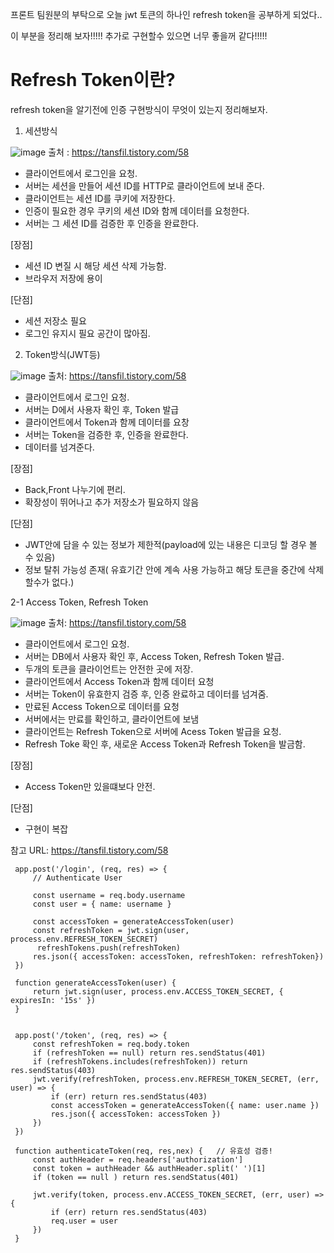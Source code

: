프론트 팀원분의 부탁으로 오늘 jwt 토큰의 하나인 refresh token을 공부하게 되었다..

이 부분을 정리해 보자!!!!! 추가로 구현할수 있으면 너무 좋을꺼 같다!!!!!

# Refresh Token이란?

refresh token을 알기전에 인증 구현방식이 무엇이 있는지 정리해보자.

1. 세션방식

![image](https://user-images.githubusercontent.com/85468215/127512160-a1538b39-3bd3-42ea-b5ab-63f2f59ef43f.png)
출처 :  https://tansfil.tistory.com/58

- 클라이언트에서 로그인을 요청.
- 서버는 세션을 만들어 세션 ID를 HTTP로 클라이언트에 보내 준다.
- 클라이언트는 세션 ID를 쿠키에 저장한다.
- 인증이 필요한 경우 쿠키의 세션 ID와 함께 데이터를 요청한다.
- 서버는 그 세션 ID를 검증한 후 인증을 완료한다.

[장점]
- 세션 ID 변질 시 해당 세션 삭제 가능함.
- 브라우저 저장에 용이

[단점]
- 세션 저장소 필요
- 로그인 유지시 필요 공간이 많아짐.

2. Token방식(JWT등)

![image](https://user-images.githubusercontent.com/85468215/127512790-dd6ae88b-be82-43da-804f-92b4a8dda3b8.png)
출처: https://tansfil.tistory.com/58

- 클라이언트에서 로그인 요청.
- 서버는 D에서 사용자 확인 후, Token 발급
- 클라이언트에서 Token과 함께 데이터를 요창
- 서버는 Token을 검증한 후, 인증을 완료한다.
- 데이터를 넘겨준다.

[장점]
- Back,Front 나누기에 편리.
- 확장성이 뛰어나고 추가 저장소가 필요하지 않음

[단점]
- JWT안에 담을 수 있는 정보가 제한적(payload에 있는 내용은 디코딩 할 경우 볼 수 있음)
- 정보 탈취 가능성 존재( 유효기간 안에 계속 사용 가능하고 해당 토큰을 중간에 삭제할수가 없다.)

2-1 Access Token, Refresh Token

![image](https://user-images.githubusercontent.com/85468215/127513424-ca4e730e-7a32-4400-9382-9dda0e22cc85.png)
출처: https://tansfil.tistory.com/58

- 클라이언트에서 로그인 요청.
- 서버는 DB에서 사용자 확인 후, Access Token, Refresh Token 발급.
- 두개의 토큰을 클라이언트는 안전한 곳에 저장.
- 클라이언트에서 Access Token과 함께 데이터 요청
- 서버는 Token이 유효한지 검증 후, 인증 완료하고 데이터를 넘겨줌.
- 만료된 Access Token으로 데이터를 요청
- 서버에서는 만료를 확인하고, 클라이언트에 보냄
- 클라이언트는 Refresh Token으로 서버에 Acess Token 발급을 요청.
- Refresh Toke 확인 후, 새로운 Access Token과 Refresh Token을 발금함.

[장점]
- Access Token만 있을떄보다 안전.

[단점]
- 구현이 복잡

참고 URL: https://tansfil.tistory.com/58

     app.post('/login', (req, res) => {
         // Authenticate User

         const username = req.body.username
         const user = { name: username }

         const accessToken = generateAccessToken(user)
         const refreshToken = jwt.sign(user, process.env.REFRESH_TOKEN_SECRET)
          refreshTokens.push(refreshToken)
         res.json({ accessToken: accessToken, refreshToken: refreshToken})
     })

     function generateAccessToken(user) {
         return jwt.sign(user, process.env.ACCESS_TOKEN_SECRET, { expiresIn: '15s' })
     }
     
     
     app.post('/token', (req, res) => {
         const refreshToken = req.body.token
         if (refreshToken == null) return res.sendStatus(401)
         if (refreshTokens.includes(refreshToken)) return res.sendStatus(403)
         jwt.verify(refreshToken, process.env.REFRESH_TOKEN_SECRET, (err, user) => {
             if (err) return res.sendStatus(403)
             const accessToken = generateAccessToken({ name: user.name })
             res.json({ accessToken: accessToken })
         })
     })
     
     function authenticateToken(req, res,nex) {   // 유효성 검증!
         const authHeader = req.headers['authorization']
         const token = authHeader && authHeader.split(' ')[1]
         if (token == null ) return res.sendStatus(401)

         jwt.verify(token, process.env.ACCESS_TOKEN_SECRET, (err, user) => {
             if (err) return res.sendStatus(403)
             req.user = user
         })
     }



